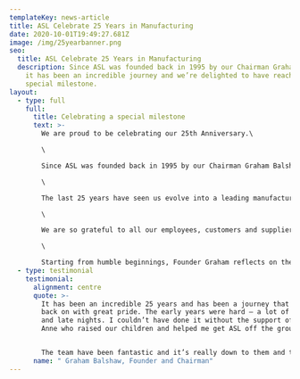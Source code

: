 ```yaml
---
templateKey: news-article
title: ASL Celebrate 25 Years in Manufacturing   
date: 2020-10-01T19:49:27.681Z
image: /img/25yearbanner.png
seo:
  title: ASL Celebrate 25 Years in Manufacturing   
  description: Since ASL was founded back in 1995 by our Chairman Graham Balshaw,
    it has been an incredible journey and we’re delighted to have reached this
    special milestone.
layout:
  - type: full
    full:
      title: Celebrating a special milestone
      text: >-
        We are proud to be celebrating our 25th Anniversary.\

        \

        Since ASL was founded back in 1995 by our Chairman Graham Balshaw, it has been an incredible journey and we’re delighted to have reached this special milestone.\

        \

        The last 25 years have seen us evolve into a leading manufacturer with 70 staff and world class customers including Ford, Rolls Royce and Siemens.\

        \

        We are so grateful to all our employees, customers and suppliers who have helped us reach this anniversary and we look forward to many more years ahead.\

        \

        Starting from humble beginnings, Founder Graham reflects on the journey;
  - type: testimonial
    testimonial:
      alignment: centre
      quote: >-
        It has been an incredible 25 years and has been a journey that I look
        back on with great pride. The early years were hard – a lot of long days
        and late nights. I couldn’t have done it without the support of my wife
        Anne who raised our children and helped me get ASL off the ground.


        The team have been fantastic and it’s really down to them and their loyalty that ASL has made it this far. This year has been extremely rewarding for me as not only have we reached 25 years, but I also recently passed the ownership of ASL down to my three children, Gareth, Sophie and Oliver. I’m so pleased to keep the company in the family and look forward to hopefully seeing ASL continue on a journey of growth and success
      name: " Graham Balshaw, Founder and Chairman"
---
```

